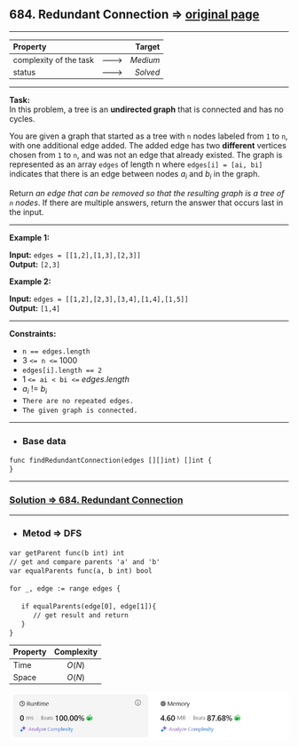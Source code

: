 ## 684. Redundant Connection => [original page](https://leetcode.com/problems/redundant-connection/description/ "https://leetcode.com/problems/redundant-connection/description/")

---
| Property                |      |   Target |              
|:------------------------|:----:|---------:|
| complexity of the task  | ---> | _Medium_ |
| status                  | ---> | _Solved_ |

---
**Task:**  
In this problem, a tree is an **undirected graph** that is connected and has no cycles.

You are given a graph that started as a tree with `n` nodes labeled from `1` to `n`, with one additional edge added. The added edge has two **different** vertices chosen from `1` to `n`, and was not an edge that already existed. The graph is represented as an array `edges` of length n where `edges[i] = [ai, bi]` indicates that there is an edge between nodes $a_i$ and $b_i$ in the graph.

Return _an edge that can be removed so that the resulting graph is a tree of `n` nodes_. If there are multiple answers, return the answer that occurs last in the input.

---
**Example 1:**

**Input:** `edges = [[1,2],[1,3],[2,3]]`  
**Output:** `[2,3]`  

**Example 2:**

**Input:** `edges = [[1,2],[2,3],[3,4],[1,4],[1,5]]`  
**Output:** `[1,4]`  

---
**Constraints:**

   * `n == edges.length`
   * $3$ `<= n <=` $1000$
   * `edges[i].length == 2`
   * $1$ `<= ai < bi <=` $edges.length$
   * $a_i$ != $b_i$
   * `There are no repeated edges.`
   * `The given graph is connected.`


 
---
* ### Base data

```Golang
func findRedundantConnection(edges [][]int) []int {
}
```

---
### [Solution => 684. Redundant Connection](https://github.com/Ekvo/Leetcode-problems/blob/main/Leetcode-Problems-List/0684-Redundant-Connection/leetcodesixeightfour.go "https://github.com/Ekvo/Leetcode-problems/blob/main/Leetcode-Problems-List/0684-Redundant-Connection/leetcodesixeightfour.go")

---
* ### Metod => DFS
```Golang
var getParent func(b int) int
// get and compare parents 'a' and 'b'
var equalParents func(a, b int) bool

for _, edge := range edges {	
	
   if equalParents(edge[0], edge[1]){
      // get result and return		
   }
}
```
| Property | Complexity |              
|:---------|:----------:|
| Time     |   $O(N)$   |
| Space    |   $O(N)$   |

![submit](https://github.com/Ekvo/Leetcode-problems/blob/main/Leetcode-Problems-Submit-Screenshots/684_Redundant_Connection.jpg)
